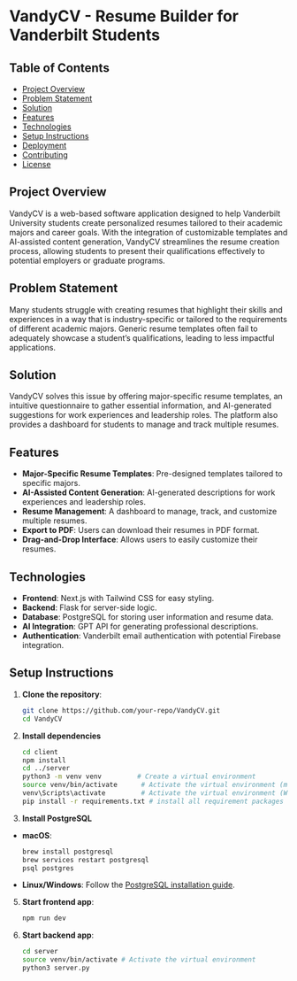 # VandyCV - Resume Builder for Vanderbilt Students

## Table of Contents

- [Project Overview](#project-overview)
- [Problem Statement](#problem-statement)
- [Solution](#solution)
- [Features](#features)
- [Technologies](#technologies)
- [Setup Instructions](#setup-instructions)
- [Deployment](#deployment)
- [Contributing](#contributing)
- [License](#license)

## Project Overview

VandyCV is a web-based software application designed to help Vanderbilt University students create personalized resumes tailored to their academic majors and career goals. With the integration of customizable templates and AI-assisted content generation, VandyCV streamlines the resume creation process, allowing students to present their qualifications effectively to potential employers or graduate programs.

## Problem Statement

Many students struggle with creating resumes that highlight their skills and experiences in a way that is industry-specific or tailored to the requirements of different academic majors. Generic resume templates often fail to adequately showcase a student’s qualifications, leading to less impactful applications.

## Solution

VandyCV solves this issue by offering major-specific resume templates, an intuitive questionnaire to gather essential information, and AI-generated suggestions for work experiences and leadership roles. The platform also provides a dashboard for students to manage and track multiple resumes.

## Features

- **Major-Specific Resume Templates**: Pre-designed templates tailored to specific majors.
- **AI-Assisted Content Generation**: AI-generated descriptions for work experiences and leadership roles.
- **Resume Management**: A dashboard to manage, track, and customize multiple resumes.
- **Export to PDF**: Users can download their resumes in PDF format.
- **Drag-and-Drop Interface**: Allows users to easily customize their resumes.

## Technologies

- **Frontend**: Next.js with Tailwind CSS for easy styling.
- **Backend**: Flask for server-side logic.
- **Database**: PostgreSQL for storing user information and resume data.
- **AI Integration**: GPT API for generating professional descriptions.
- **Authentication**: Vanderbilt email authentication with potential Firebase integration.

## Setup Instructions

1. **Clone the repository**:

   ```bash
   git clone https://github.com/your-repo/VandyCV.git
   cd VandyCV
   ```

2. **Install dependencies**

   ```bash
   cd client
   npm install
   cd ../server
   python3 -m venv venv         # Create a virtual environment
   source venv/bin/activate      # Activate the virtual environment (macOS/Linux)
   venv\Scripts\activate         # Activate the virtual environment (Windows)
   pip install -r requirements.txt # install all requirement packages
   ```

3. **Install PostgreSQL**

- **macOS**:
  ```bash
  brew install postgresql
  brew services restart postgresql
  psql postgres
  ```
- **Linux/Windows**: Follow the [PostgreSQL installation guide](https://www.postgresql.org/download/).

5. **Start frontend app**:
   ```bash
   npm run dev
   ```
6. **Start backend app**:
   ```bash
   cd server
   source venv/bin/activate # Activate the virtual environment
   python3 server.py
   ```
